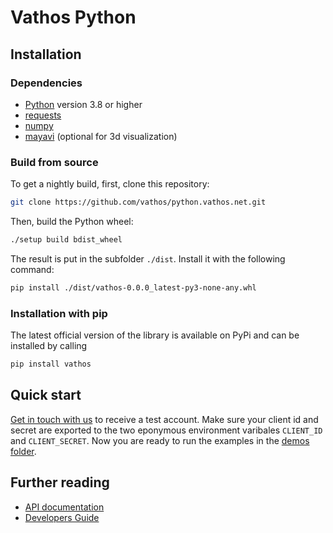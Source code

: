# Vathos Python

## Installation

### Dependencies

- [Python](https://www.python.org/) version 3.8 or higher
- [requests](https://requests.readthedocs.io/en/latest/)
- [numpy](https://numpy.org/)
- [mayavi](https://docs.enthought.com/mayavi/mayavi/) (optional for 3d visualization) 

### Build from source

To get a nightly build, first, clone this repository:

```bash
git clone https://github.com/vathos/python.vathos.net.git
```

Then, build the Python wheel:

```bash
./setup build bdist_wheel
```

The result is put in the subfolder `./dist`. Install it with the following command:

```bash
pip install ./dist/vathos-0.0.0_latest-py3-none-any.whl
```

### Installation with pip

The latest official version of the library is available on PyPi and can be installed by calling

```bash
pip install vathos
```

## Quick start

[Get in touch with us](https://www.vathos-robotics.com) to receive a test account. Make sure your client id and secret are exported to the two eponymous environment varibales `CLIENT_ID` and `CLIENT_SECRET`. Now you are ready to run the examples in the [demos folder](./demos/).

## Further reading

- [API documentation](./docs/)
- [Developers Guide](https://docs.vathos.net/guides)